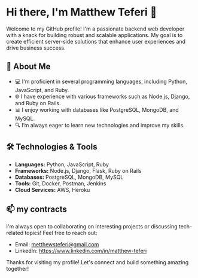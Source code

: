 # Hi there, I'm Matthew Teferi 👋

Welcome to my GitHub profile! I'm a passionate backend web developer with a knack for building robust and scalable applications. My goal is to create efficient server-side solutions that enhance user experiences and drive business success.

## 🚀 About Me

- 💻 I'm proficient in several programming languages, including Python, JavaScript, and Ruby.
- 🌐 I have experience with various frameworks such as Node.js, Django, and Ruby on Rails.
- 📊 I enjoy working with databases like PostgreSQL, MongoDB, and MySQL.
- 🔍 I’m always eager to learn new technologies and improve my skills.

## 🛠️ Technologies & Tools

- **Languages:** Python, JavaScript, Ruby
- **Frameworks:** Node.js, Django, Flask, Ruby on Rails
- **Databases:** PostgreSQL, MongoDB, MySQL
- **Tools:** Git, Docker, Postman, Jenkins
- **Cloud Services:** AWS, Heroku


## 📫 my contracts 

I'm always open to collaborating on interesting projects or discussing tech-related topics! Feel free to reach out:

- Email: metthewsteferi@gmail.com
- LinkedIn: https://www.linkedin.com/in/matthew-teferi

Thanks for visiting my profile! Let's connect and build something amazing together!

